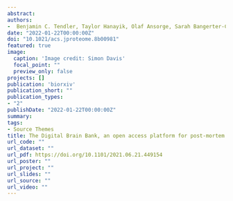 ```yaml
---
abstract: 
authors:
-  Benjamin C. Tendler, Taylor Hanayik, Olaf Ansorge, Sarah Bangerter-Christensen, Gregory S. Berns, Mads F. Bertelsen, Katherine L. Bryant, Sean Foxley, Martijn P. van den Heuvel, Amy F.D. Howard, Istvan N. Huszar, Alexandre A. Khrapitchev, Anna Leonte, Paul R. Manger, Ricarda A.L. Menke, Jeroen Mollink, Duncan Mortimer, Menuka Pallebage-Gamarallage, Lea Roumazeilles, Jerome Sallet, Lianne H. Scholtens, <b>Connor Scott</b>, Adele Smart, Martin R. Turner, Chaoyue Wang, Saad Jbabdi, Rogier B. Mars, Karla L. Miller
date: "2022-01-22T00:00:00Z"
doi: "10.1021/acs.jproteome.8b00981"
featured: true
image:
  caption: 'Image credit: Simon Davis'
  focal_point: ""
  preview_only: false
projects: []
publication: 'biorxiv'
publication_short: ""
publication_types:
- "2"
publishDate: "2022-01-22T00:00:00Z"
summary: 
tags:
- Source Themes
title: The Digital Brain Bank, an open access platform for post-mortem datasets
url_code: ""
url_dataset: ""
url_pdf: https://doi.org/10.1101/2021.06.21.449154
url_poster: ""
url_project: ""
url_slides: ""
url_source: ""
url_video: ""
---
```

